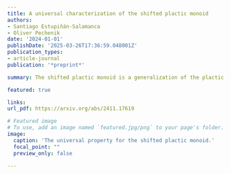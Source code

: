 ```yaml
---
title: A universal characterization of the shifted plactic monoid
authors:
- Santiago Estupiñán-Salamanca
- Oliver Pechenik
date: '2024-01-01'
publishDate: '2025-03-26T17:36:59.048001Z'
publication_types:
- article-journal
publication: '*preprint*'

summary: The shifted plactic monoid is a generalization of the plactic monoid based on Haiman's mixed insertion. We show that its discovery is inevitable in the sense that it is universal among all monoids respecting the plactic relations, and whose reading words are hook words. 

featured: true

links:
url_pdf: https://arxiv.org/abs/2411.17619

# Featured image
# To use, add an image named `featured.jpg/png` to your page's folder. 
image:
  caption: 'The universal property for the shifted plactic monoid.'
  focal_point: ""
  preview_only: false

---
```

